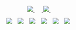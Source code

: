 


<p align='center'>
  
  <a href="https://www.linkedin.com/in/mustafahepekiz/">
    <img src="https://img.shields.io/badge/linkedin-%230077B5.svg?&style=for-the-badge&logo=linkedin&logoColor=white" />
  </a>&nbsp;&nbsp;
  <a href="https://img.shields.io/badge/Twitter-1DA1F2?style=for-the-badge&logo=twitter&logoColor=white" />        
  </a>&nbsp;&nbsp;<a href="https://instagram.com/hepekiz">
    <img src="https://img.shields.io/badge/instagram-%23E4405F.svg?&style=for-the-badge&logo=instagram&logoColor=white" />        
  </a>&nbsp;&nbsp;
  
</p>

<p align='center'>
    <img src="https://img.shields.io/badge/PHP-777BB4?style=for-the-badge&logo=php&logoColor=white" /> &nbsp;&nbsp;
     <img src="https://img.shields.io/badge/JavaScript-F7DF1E?style=for-the-badge&logo=javascript&logoColor=black" /> &nbsp;&nbsp;
      <img src="https://img.shields.io/badge/HTML5-E34F26?style=for-the-badge&logo=html5&logoColor=white" /> &nbsp;&nbsp;
       <img src="https://img.shields.io/badge/CSS3-1572B6?style=for-the-badge&logo=css3&logoColor=white" /> &nbsp;&nbsp;
        <img src="https://img.shields.io/badge/MySQL-00000F?style=for-the-badge&logo=mysql&logoColor=white" /> &nbsp;&nbsp;
         <img src="https://img.shields.io/badge/PostgreSQL-316192?style=for-the-badge&logo=postgresql&logoColor=white" /> &nbsp;&nbsp;

  
</p>

<!--
**mhepekiz/mhepekiz** is a ✨ _special_ ✨ repository because its `README.md` (this file) appears on your GitHub profile.

Here are some ideas to get you started:

- 🔭 I’m currently working on ...
- 🌱 I’m currently learning ...
- 👯 I’m looking to collaborate on ...
- 🤔 I’m looking for help with ...
- 💬 Ask me about ...
- 📫 How to reach me: ...
- 😄 Pronouns: ...
- ⚡ Fun fact: ...
-->
